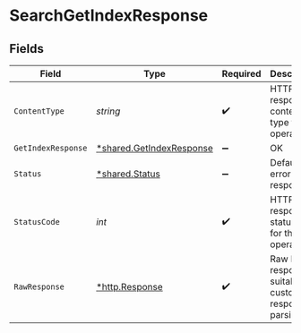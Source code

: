 # SearchGetIndexResponse


## Fields

| Field                                                                      | Type                                                                       | Required                                                                   | Description                                                                |
| -------------------------------------------------------------------------- | -------------------------------------------------------------------------- | -------------------------------------------------------------------------- | -------------------------------------------------------------------------- |
| `ContentType`                                                              | *string*                                                                   | :heavy_check_mark:                                                         | HTTP response content type for this operation                              |
| `GetIndexResponse`                                                         | [*shared.GetIndexResponse](../../../pkg/models/shared/getindexresponse.md) | :heavy_minus_sign:                                                         | OK                                                                         |
| `Status`                                                                   | [*shared.Status](../../../pkg/models/shared/status.md)                     | :heavy_minus_sign:                                                         | Default error response                                                     |
| `StatusCode`                                                               | *int*                                                                      | :heavy_check_mark:                                                         | HTTP response status code for this operation                               |
| `RawResponse`                                                              | [*http.Response](https://pkg.go.dev/net/http#Response)                     | :heavy_check_mark:                                                         | Raw HTTP response; suitable for custom response parsing                    |